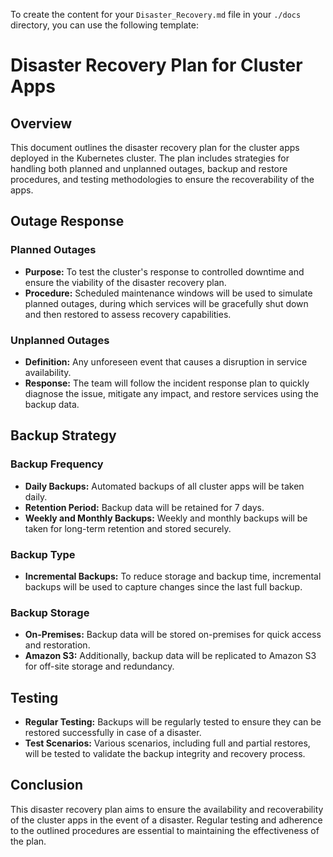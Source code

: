 To create the content for your `Disaster_Recovery.md` file in your `./docs` directory, you can use the following template:
# Disaster Recovery Plan for Cluster Apps

## Overview

This document outlines the disaster recovery plan for the cluster apps deployed in the Kubernetes cluster. The plan includes strategies for handling both planned and unplanned outages, backup and restore procedures, and testing methodologies to ensure the recoverability of the apps.

## Outage Response

### Planned Outages

- **Purpose:** To test the cluster's response to controlled downtime and ensure the viability of the disaster recovery plan.
- **Procedure:** Scheduled maintenance windows will be used to simulate planned outages, during which services will be gracefully shut down and then restored to assess recovery capabilities.

### Unplanned Outages

- **Definition:** Any unforeseen event that causes a disruption in service availability.
- **Response:** The team will follow the incident response plan to quickly diagnose the issue, mitigate any impact, and restore services using the backup data.

## Backup Strategy

### Backup Frequency

- **Daily Backups:** Automated backups of all cluster apps will be taken daily.
- **Retention Period:** Backup data will be retained for 7 days.
- **Weekly and Monthly Backups:** Weekly and monthly backups will be taken for long-term retention and stored securely.

### Backup Type

- **Incremental Backups:** To reduce storage and backup time, incremental backups will be used to capture changes since the last full backup.

### Backup Storage

- **On-Premises:** Backup data will be stored on-premises for quick access and restoration.
- **Amazon S3:** Additionally, backup data will be replicated to Amazon S3 for off-site storage and redundancy.

## Testing

- **Regular Testing:** Backups will be regularly tested to ensure they can be restored successfully in case of a disaster.
- **Test Scenarios:** Various scenarios, including full and partial restores, will be tested to validate the backup integrity and recovery process.

## Conclusion

This disaster recovery plan aims to ensure the availability and recoverability of the cluster apps in the event of a disaster. Regular testing and adherence to the outlined procedures are essential to maintaining the effectiveness of the plan.
